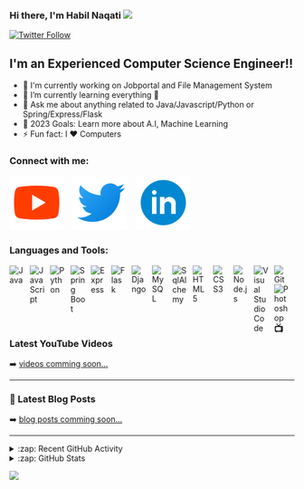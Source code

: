 ### Hi there, I'm Habil Naqati <img src="https://media.giphy.com/media/hvRJCLFzcasrR4ia7z/giphy.gif" width="3%"></a>

[![Twitter Follow](https://img.shields.io/twitter/follow/HabilNaqati?color=1DA1F2&logo=twitter&style=for-the-badge)](https://twitter.com/intent/follow?original_referer=https%3A%2F%2Fgithub.com%2FHabil_Naqati&screen_name=HabilNaqati)


## I'm an Experienced Computer Science Engineer!!

- 🔭 I'm currently working on Jobportal and File Management System
- 🌱 I’m currently learning everything 🤣
- 💬  Ask me about anything related to Java/Javascript/Python or Spring/Express/Flask
- 🥅 2023 Goals: Learn more about A.I, Machine Learning
- ⚡ Fun fact: I ❤️ Computers

### Connect with me:

[![Youtube](./img/youtube-light.png)](https://youtube.com/@HabilNaqati)
&nbsp;&nbsp;
[![Twitter](./img/twitter-light.svg)](https://twitter.com/HabilNaqati)
&nbsp;&nbsp;
[![LinkedIn](./img/linkedin-light.svg)](https://linkedin.com/in/HabilNaqati)

### Languages and Tools:

<img align="left" alt="Java" width="26px" src="https://cdn.jsdelivr.net/gh/devicons/devicon/icons/java/java-original.svg" style="padding-right:10px;" />
<img align="left" alt="JavaScript" width="26px" src="https://cdn.jsdelivr.net/gh/devicons/devicon/icons/javascript/javascript-original.svg" style="padding-right:10px;" />
<img align="left" alt="Python" width="26px" src="https://cdn.jsdelivr.net/gh/devicons/devicon/icons/python/python-original.svg" style="padding-right:10px;" />
<img align="left" alt="Spring Boot" width="26px" src="https://cdn.jsdelivr.net/gh/devicons/devicon/icons/spring/spring-original.svg" style="padding-right:10px;" />
<img align="left" alt="Express" width="26px" src="https://cdn.jsdelivr.net/gh/devicons/devicon/icons/express/express-original.svg" style="padding-right:10px;" />
<img align="left" alt="Flask" width="26px" src="https://cdn.jsdelivr.net/gh/devicons/devicon/icons/flask/flask-original.svg" style="padding-right:10px;" />
<img align="left" alt="Django" width="26px" src="https://cdn.jsdelivr.net/gh/devicons/devicon/icons/django/django-plain.svg" style="padding-right:10px;" />
<img align="left" alt="MySQL" width="26px" src="https://cdn.jsdelivr.net/gh/devicons/devicon/icons/mysql/mysql-original.svg" style="padding-right:10px;" />
<img align="left" alt="SqlAlchemy" width="26px" src="https://cdn.jsdelivr.net/gh/devicons/devicon/icons/sqlalchemy/sqlalchemy-original.svg" style="padding-right:10px;" />
<img align="left" alt="HTML5" width="26px" src="https://cdn.jsdelivr.net/gh/devicons/devicon/icons/html5/html5-original.svg" style="padding-right:10px;" />
<img align="left" alt="CSS3" width="26px" src="https://cdn.jsdelivr.net/gh/devicons/devicon/icons/css3/css3-original.svg" style="padding-right:10px;" />
<img align="left" alt="Node.js" width="26px" src="https://cdn.jsdelivr.net/gh/devicons/devicon/icons/nodejs/nodejs-original.svg" style="padding-right:10px;" />
<img align="left" alt="Visual Studio Code" width="26px" src="https://cdn.jsdelivr.net/gh/devicons/devicon/icons/vscode/vscode-original.svg" style="padding-right:10px;" />
<img align="left" alt="Git" width="26px" src="https://cdn.jsdelivr.net/gh/devicons/devicon/icons/git/git-original.svg" style="padding-right:10px;" />
<img align="left" alt="Photoshop" width="26px" src="https://cdn.jsdelivr.net/gh/devicons/devicon/icons/photoshop/photoshop-plain.svg" style="padding-right:10px;" />
<br />
<br />

---

### 📺 Latest YouTube Videos

<!-- YOUTUBE:START -->
<!-- YOUTUBE:END -->

➡️ [videos comming soon...](https://youtube.com/@HabilNaqati)

---

### 📕 Latest Blog Posts

<!-- BLOG-POST-LIST:START -->
<!-- BLOG-POST-LIST:END -->

➡️ [blog posts comming soon...]()

---

<details>
  <summary>:zap: Recent GitHub Activity</summary>
  
<!--START_SECTION:activity-->
<!--END_SECTION:activity-->

</details>

<details>
  <summary>:zap: GitHub Stats</summary>

  <img align="left" alt="HabilNaqati's GitHub Stats" src="https://github-readme-stats.vercel.app/api?username=HabilNaqati&show_icons=true&hide_border=false&title_color=ff652f&icon_color=FFE400&bg_color=09131B&text_color=ffffff&border_color=0c1a25" />

</details>

![](https://komarev.com/ghpvc/?username=HabilNaqati&color=brightgreen&style=plastic&label=Eyeshot)